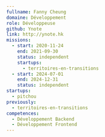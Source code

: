 ```yaml
---
fullname: Fanny Cheung
domaine: Développement
role: Développeuse
github: Ynote
link: http://ynote.hk
missions:
  - start: 2020-11-24
    end: 2021-09-30
    status: independent
    startups:
      - territoires-en-transitions
  - start: 2024-07-01
    end: 2024-12-31
    status: independent
startups:
  - pitchou
previously:
  - territoires-en-transitions
competences:
  - Développement Backend
  - Développement Frontend
---
```

